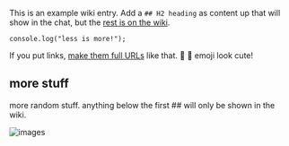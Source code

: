 This is an example wiki entry. Add a `## H2 heading` as content up that will show in the chat, but the [rest is on the wiki](https://github.com/FreeCodeCamp/freecodecamp/wiki/example).

```
console.log("less is more!");
```

If you put links, [make them full URLs](https://github.com/FreeCodeCamp/freecodecamp/wiki/example) like that.
:star2: :hamster: emoji look cute!

## more stuff
more random stuff. anything below the first ## will only be shown in the wiki.

![images](https://s3.amazonaws.com/freecodecamp/landingIcons_connect.svg.gz)

